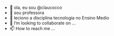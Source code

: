 - 👋 ola, eu sou  @claucocco
- 👀 sou professora 
- 🌱 leciono a disciplina tecnologia no Ensino Medio 
- 💞️ I’m looking to collaborate on ...
- 📫 How to reach me ...

<!---
claucocco/claucocco is a ✨ special ✨ repository because its `README.md` (this file) appears on your GitHub profile.
You can click the Preview link to take a look at your changes.
--->
